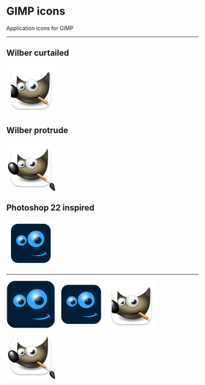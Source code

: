 # GIMP icons
Application icons for GIMP

---

## Wilber curtailed
<img src="https://github.com/emsspree/GIMP_icons/blob/main/gimp-wilberc.iconset/icon_128x128.png" alt="Icon" />

## Wilber protrude
<img src="https://github.com/emsspree/GIMP_icons/blob/main/gimp-wilberp.iconset/icon_128x128.png" alt="Icon" />

## Photoshop 22 inspired
<img src="https://github.com/emsspree/GIMP_icons/blob/main/gimp-ps22.iconset/icon_128x128.png" alt="Icon" />

---

<img src="https://github.com/emsspree/GIMP_icons/blob/main/GimpAbstractPs22.iconset/icon_128x128.png" alt="Icon" /> <img src="https://github.com/emsspree/GIMP_icons/blob/main/GimpDockPs22.iconset/icon_128x128.png" alt="Icon" /> <img src="https://github.com/emsspree/GIMP_icons/blob/main/GimpWilberCurtailed.iconset/icon_128x128.png" alt="Icon" /> <img src="https://github.com/emsspree/GIMP_icons/blob/main/GimpWilberProtrude.iconset/icon_128x128.png" alt="Icon" />

